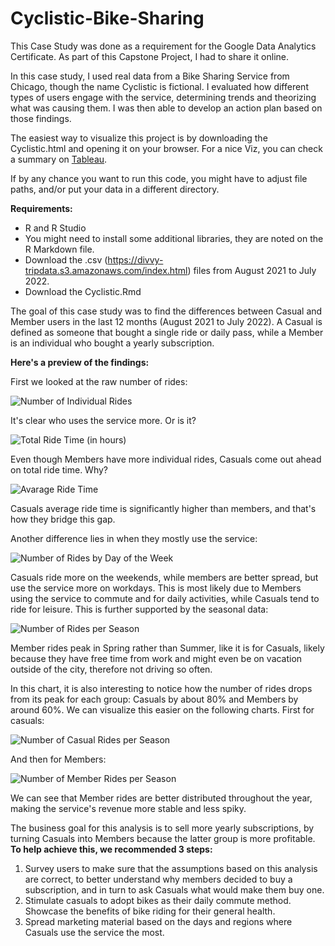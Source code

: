 # Cyclistic-Bike-Sharing
This Case Study was done as a requirement for the Google Data Analytics Certificate. As part of this Capstone Project, I had to share it online.

In this case study, I used real data from a Bike Sharing Service from Chicago, though the name Cyclistic is fictional. I evaluated how different types of users engage with the service, determining trends and theorizing what was causing them. I was then able to develop an action plan based on those findings.

The easiest way to visualize this project is by downloading the Cyclistic.html and opening it on your browser. For a nice Viz, you can check a summary on [Tableau](https://public.tableau.com/app/profile/lucas3082/viz/HowDoesaBike-ShareNavigateSpeedySuccess_16630888410730/CyclisticStory).

If by any chance you want to run this code, you might have to adjust file paths, and/or put your data in a different directory.

**Requirements:**

* R and R Studio
* You might need to install some additional libraries, they are noted on the R Markdown file.
* Download the .csv (https://divvy-tripdata.s3.amazonaws.com/index.html) files from August 2021 to July 2022.
* Download the Cyclistic.Rmd

The goal of this case study was to find the differences between Casual and Member users in the last 12 months (August 2021 to July 2022). A Casual is defined as someone that bought a single ride or daily pass, while a Member is an individual who bought a yearly subscription.

**Here's a preview of the findings:**

First we looked at the raw number of rides:

![Number of Individual Rides](https://user-images.githubusercontent.com/16500908/189518623-22744e33-cae8-44c3-a996-8118b603e513.png)

It's clear who uses the service more. Or is it?

![Total Ride Time (in hours)](https://user-images.githubusercontent.com/16500908/189518657-b596d016-8ff5-44f4-9227-5fbc7ae33aa5.png)

Even though Members have more individual rides, Casuals come out ahead on total ride time. Why?

![Avarage Ride Time](https://user-images.githubusercontent.com/16500908/189518755-9660414a-a6d4-43f4-81c2-26c699dc77e9.png)

Casuals average ride time is significantly higher than members, and that's how they bridge this gap.

Another difference lies in when they mostly use the service:

![Number of Rides by Day of the Week](https://user-images.githubusercontent.com/16500908/189518787-7c1289a1-eb7d-48d2-822d-f47fddac980d.png)

Casuals ride more on the weekends, while members are better spread, but use the service more on workdays. This is most likely due to Members using the service to commute and for daily activities, while Casuals tend to ride for leisure. This is further supported by the seasonal data:

![Number of Rides per Season](https://user-images.githubusercontent.com/16500908/189518888-0142aadd-3ba6-4855-b54d-9ec84229ed00.png)

Member rides peak in Spring rather than Summer, like it is for Casuals, likely because they have free time from work and might even be on vacation outside of the city, therefore not driving so often.

In this chart, it is also interesting to notice how the number of rides drops from its peak for each group: Casuals by about 80% and Members by around 60%. We can visualize this easier on the following charts. First for casuals:

![Number of Casual Rides per Season](https://user-images.githubusercontent.com/16500908/189519108-49253089-6d31-45a8-a223-c4d74766b8f1.png)

And then for Members:

![Number of Member Rides per Season](https://user-images.githubusercontent.com/16500908/189519129-3298bb59-6ebc-4124-bef0-d0ba2b5618ae.png)

We can see that Member rides are better distributed throughout the year, making the service's revenue more stable and less spiky. 

The business goal for this analysis is to sell more yearly subscriptions, by turning Casuals into Members because the latter group is more profitable. **To help achieve this, we recommended 3 steps:**

1. Survey users to make sure that the assumptions based on this analysis are correct, to better understand why members decided to buy a subscription, and in turn to ask Casuals what would make them buy one.
2. Stimulate casuals to adopt bikes as their daily commute method. Showcase the benefits of bike riding for their general health.
3. Spread marketing material based on the days and regions where Casuals use the service the most.
